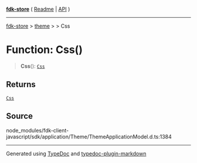 [**fdk-store**](../../../README.md) ( [Readme](../../../README.md) \| [API](../../../API.md) )

---

[fdk-store](../../../API.md) > [theme](../../README.md) > [<internal>](../README.md) > Css

# Function: Css()

> **Css**(): [`Css`](../type-aliases/type-alias.Css.md)

## Returns

[`Css`](../type-aliases/type-alias.Css.md)

## Source

node_modules/fdk-client-javascript/sdk/application/Theme/ThemeApplicationModel.d.ts:1384

---

Generated using [TypeDoc](https://typedoc.org/) and [typedoc-plugin-markdown](https://www.npmjs.com/package/typedoc-plugin-markdown)
